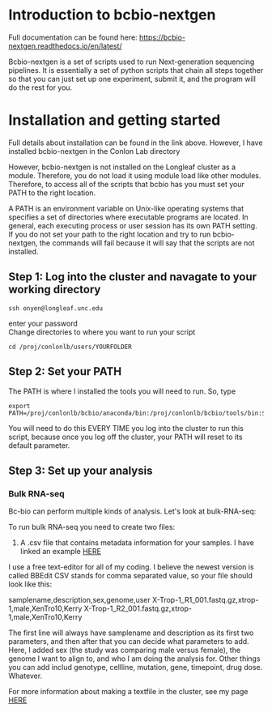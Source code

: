# Introduction to bcbio-nextgen
Full documentation can be found here:
https://bcbio-nextgen.readthedocs.io/en/latest/

Bcbio-nextgen is a set of scripts used to run Next-generation sequencing pipelines. It is essentially a set of python scripts that chain all steps together so that you can just set up one experiment, submit it, and the program will do the rest for you.

# Installation and getting started
Full details about installation can be found in the link above. However, I have installed bcbio-nextgen in the Conlon Lab directory

However, bcbio-nextgen is not installed on the Longleaf cluster as a module. Therefore, you do not load it using module load like other modules. Therefore, to access all of the scripts that bcbio has you must set your PATH to the right location.

A PATH is an environment variable on Unix-like operating systems that specifies a set of directories where executable programs are located. In general, each executing process or user session has its own PATH setting. If you do not set your path to the right location and try to run bcbio-nextgen, the commands will fail because it will say that the scripts are not installed. 

## Step 1: Log into the cluster and navagate to your working directory
```
ssh onyen@longleaf.unc.edu
```
enter your password
<br>
Change directories to where you want to run your script
```
cd /proj/conlonlb/users/YOURFOLDER
```
## Step 2: Set your PATH
The PATH is where I installed the tools you will need to run. So, type
```
export PATH=/proj/conlonlb/bcbio/anaconda/bin:/proj/conlonlb/bcbio/tools/bin:$PATH
```
You will need to do this EVERY TIME you log into the cluster to run this script, because once you log off the cluster, your PATH will reset to its default parameter. 

## Step 3: Set up your analysis
### Bulk RNA-seq
Bc-bio can perform multiple kinds of analysis. Let's look at bulk-RNA-seq:

To run bulk RNA-seq you need to create two files:
1) A .csv file that contains metadata information for your samples. I have linked an example [HERE](https://github.com/drlaurenwasson/Compute_Clustering/blob/master/bcbio-nextgen/xtrop_xen10_test_submission.csv)

I use a free text-editor for all of my coding. I believe the newest version is called BBEdit
CSV stands for comma separated value, so your file should look like this:

samplename,description,sex,genome,user
X-Trop-1_R1_001.fastq.gz,xtrop-1,male,XenTro10,Kerry
X-Trop-1_R2_001.fastq.gz,xtrop-1,male,XenTro10,Kerry

The first line will always have samplename and description as its first two parameters, and then after that you can decide what parameters to add. Here, I added sex (the study was comparing male versus female), the genome I want to align to, and who I am doing the analysis for. Other things you can add includ genotype, cellline, mutation, gene, timepoint, drug dose. Whatever.

For more information about making a textfile in the cluster, see my page [HERE](https://github.com/drlaurenwasson/Compute_Clustering/blob/master/bcbio-nextgen/xtrop_xen10_test_submission.csv)
